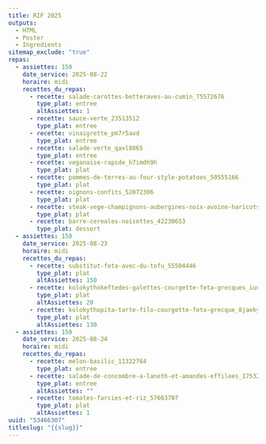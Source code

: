 ```yaml
---
title: RIF 2025
outputs:
  - HTML
  - Poster
  - Ingredients
sitemap_exclude: "true"
repas:
  - assiettes: 150
    date_service: 2025-08-22
    horaire: midi
    recettes_du_repas:
      - recette: salade-carottes-betteraves-au-cumin_75572676
        type_plat: entree
        altAssiettes: 1
      - recette: sauce-verte_23513512
        type_plat: entree
      - recette: vinaigrette_pm7r5avd
        type_plat: entree
      - recette: salade-verte_qaxl8865
        type_plat: entree
      - recette: veganaise-rapide_h7imdh9h
        type_plat: plat
      - recette: pommes-de-terres-au-four-style-potatoes_50555166
        type_plat: plat
      - recette: oignons-confits_52072306
        type_plat: plat
      - recette: steak-vege-champignons-aubergines-noix-avoine-haricots-rouges-version-amelioree_bwr2rkex
        type_plat: plat
      - recette: barre-cereales-noisettes_42230653
        type_plat: dessert
  - assiettes: 150
    date_service: 2025-08-23
    horaire: midi
    recettes_du_repas:
      - recette: substitut-feta-avec-du-tofu_55504446
        type_plat: plat
        altAssiettes: 150
      - recette: kolokythokeftedes-galettes-courgette-feta-grecques_iuu0z_af3uzfnhdk9ypgrmlu_-qn64cuz7jv
        type_plat: plat
        altAssiettes: 20
      - recette: kolokythopita-tarte-filo-courgette-feta-grecque_8jaekytp-ugpt05g-jwgjuqa-xseqspbol9g
        type_plat: plat
        altAssiettes: 130
  - assiettes: 150
    date_service: 2025-08-24
    horaire: midi
    recettes_du_repas:
      - recette: melon-basilic_11322764
        type_plat: entree
      - recette: salade-de-concombre-a-laneth-et-amandes-effilees_17532461
        type_plat: entree
        altAssiettes: ""
      - recette: tomates-farcies-et-riz_57663707
        type_plat: plat
        altAssiettes: 1
uuid: "53466307"
titleslug: "{{slug}}"
---
```

